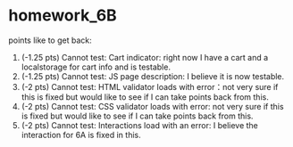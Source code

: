 # homework_6B

points like to get back: 

1. (-1.25 pts) Cannot test: Cart indicator: right now I have a cart and a localstorage for cart info and is testable. 
2. (-1.25 pts) Cannot test: JS page description: I believe it is now testable. 
3. (-2 pts) Cannot test: HTML validator loads with error：not very sure if this is fixed but would like to see if I can take points back from this. 
4. (-2 pts) Cannot test: CSS validator loads with error: not very sure if this is fixed but would like to see if I can take points back from this. 
5. (-2 pts) Cannot test: Interactions load with an error: I believe the interaction for 6A is fixed in this. 
